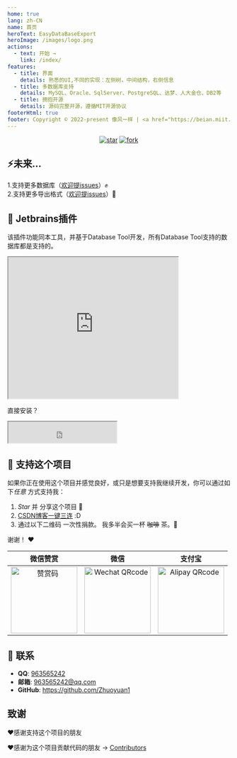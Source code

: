 ```yaml
---
home: true
lang: zh-CN
name: 首页
heroText: EasyDataBaseExport
heroImage: /images/logo.png
actions:
  - text: 开始 →
    link: /index/
features:
  - title: 界面
    details: 熟悉的UI,不同的实现：左侧树，中间结构，右侧信息
  - title: 多数据库支持
    details: MySQL、Oracle、SqlServer、PostgreSQL、达梦、人大金仓、DB2等
  - title: 拥抱开源
    details: 源码完整开源，遵循MIT开源协议
footerHtml: true
footer: Copyright © 2022-present 像风一样 | <a href="https://beian.miit.gov.cn/" target="_blank">浙ICP备2022007298号-1</a>
---
```


<p align="center">
  <a href='https://gitee.com/lzy549876/EasyDataBaseExport/stargazers'><img src='https://gitee.com/lzy549876/EasyDataBaseExport/badge/star.svg?theme=dark' alt='star'></a>
  <a href='https://gitee.com/lzy549876/EasyDataBaseExport/members'><img src='https://gitee.com/lzy549876/EasyDataBaseExport/badge/fork.svg?theme=dark' alt='fork'></a>
  <!-- <a href="https://github.com/Zhuoyuan1/MySQLToWordOrExcel" target="_blank"><img src='https://img.shields.io/github/stars/Zhuoyuan1/MySQLToWordOrExcel' alt='GitHub stars' class="no-zoom"></a>
  <a href="https://github.com/Zhuoyuan1/MySQLToWordOrExcel" target="_blank"><img src='https://img.shields.io/github/forks/Zhuoyuan1/MySQLToWordOrExcel' alt='GitHub forks' class="no-zoom"></a> -->
</p>  

## ⚡️未来...  

1.支持更多数据库（[欢迎提issues](https://gitee.com/lzy549876/EasyDataBaseExport/issues)）✊  
2.支持更多导出格式（[欢迎提issues](https://gitee.com/lzy549876/EasyDataBaseExport/issues)）:muscle:

## :pushpin: Jetbrains插件

该插件功能同本工具，并基于Database Tool开发，所有Database Tool支持的数据库都是支持的。

<iframe width="384px" height="319px" src="https://plugins.jetbrains.com/embeddable/card/19672"></iframe>

直接安装？

<iframe width="245px" height="48px" src="https://plugins.jetbrains.com/embeddable/install/19672"></iframe>

## :sparkling_heart: 支持这个项目

如果你正在使用这个项目并感觉良好，或只是想要支持我继续开发，你可以通过如下*任意* 方式支持我：

1. *Star* 并 分享这个项目 :rocket:
2. [CSDN博客一键三连](https://blog.csdn.net/kkk123445/article/details/115748954)  :D
3. 通过以下二维码 一次性捐款。 我多半会买一杯 ~~咖啡~~ 茶。:tea:

谢谢！ :heart:

| 微信赞赏 | 微信 | 支付宝 |
| :---: | :---: | :---: |
| <img src="/images/wxzsm.png" alt="赞赏码" width=150> | <img src="/images/wx.png" alt="Wechat QRcode" width=150>| <img src="/images/zfb.png" alt="Alipay QRcode" width=150> |

## :email: 联系

- **QQ**: <a href="tencent://message/?uin=963565242&Site=&Menu=yesUrl" class='qq'>963565242</a>
- **邮箱**: <a href="mailto:963565242@qq.com">963565242@qq.com</a>
- **GitHub**: <https://github.com/Zhuoyuan1>

## 致谢
:heart:感谢支持这个项目的朋友

:heart:感谢为这个项目贡献代码的朋友 → [Contributors](https://gitee.com/lzy549876/EasyDataBaseExport/contributors)
